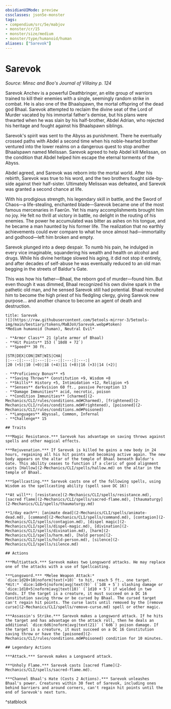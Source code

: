 ```yaml
---
obsidianUIMode: preview
cssclasses: json5e-monster
tags:
- compendium/src/5e/mabjov
- monster/cr/15
- monster/size/medium
- monster/type/humanoid/human
aliases: ["Sarevok"]
---
```

# Sarevok
*Source: Minsc and Boo's Journal of Villainy p. 124*  

Sarevok Anchev is a powerful Deathbringer, an elite group of warriors trained to kill their enemies with a single, seemingly random strike in combat. He is also one of the Bhaalspawn, the mortal offspring of the dead god Bhaal. Sarevok attempted to reclaim the divine seat of the Lord of Murder vacated by his immortal father's demise, but his plans were thwarted when he was slain by his half-brother, Abdel Adrian, who rejected his heritage and fought against his Bhaalspawn siblings.

Sarevok's spirit was sent to the Abyss as punishment. There he eventually crossed paths with Abdel a second time when his noble-hearted brother ventured into the lower realms on a dangerous quest to stop another Bhaalspawn named Melissan. Sarevok agreed to help Abdel kill Melissan, on the condition that Abdel helped him escape the eternal torments of the Abyss.

Abdel agreed, and Sarevok was reborn into the mortal world. After his rebirth, Sarevok was true to his word, and the two brothers fought side-by-side against their half-sister. Ultimately Melissan was defeated, and Sarevok was granted a second chance at life.

With his prodigious strength, his legendary skill in battle, and the Sword of Chaos—a life-stealing, enchanted blade—Sarevok became one of the most famous mercenaries in Faerûn. Yet his many accomplishments brought him no joy. He felt no thrill at victory in battle, no delight in the routing of his enemies. The power he accumulated was bitter as ashes on his tongue, and he became a man haunted by his former life. The realization that no earthly achievements could ever compare to what he once almost had—immortality and godhood—left him broken and empty.

Sarevok plunged into a deep despair. To numb his pain, he indulged in every vice imaginable, squandering his wealth and health on alcohol and drugs. While his divine heritage slowed his aging, it did not stop it entirely, and after decades of self-abuse he was eventually reduced to an old man begging in the streets of Baldur's Gate.

This was how his father—Bhaal, the reborn god of murder—found him. But even though it was dimmed, Bhaal recognized his own divine spark in the pathetic old man, and he sensed Sarevok still had potential. Bhaal recruited him to become the high priest of his fledgling clergy, giving Sarevok new purpose... and another chance to become an agent of death and destruction.

```ad-statblock
title: Sarevok
![](https://raw.githubusercontent.com/5etools-mirror-3/5etools-img/main/bestiary/tokens/MaBJoV/Sarevok.webp#token)
*Medium humanoid (human), Neutral Evil*

- **Armor Class** 21 (plate armor of Bhaal)
- **Hit Points** 153 (`18d8 + 72`)
- **Speed** 30 ft.

|STR|DEX|CON|INT|WIS|CHA|
|:---:|:---:|:---:|:---:|:---:|:---:|
|20 (+5)|10 (+0)|18 (+4)|11 (+0)|16 (+3)|14 (+2)|

- **Proficiency Bonus** +5
- **Saving Throws** Constitution +9, Wisdom +8
- **Skills** History +5, Intimidation +12, Religion +5
- **Senses** darkvision 60 ft., passive Perception 13
- **Damage Immunities** acid, necrotic, poison
- **Condition Immunities** [charmed](2-Mechanics/CLI/rules/conditions.md#Charmed), [frightened](2-Mechanics/CLI/rules/conditions.md#Frightened), [poisoned](2-Mechanics/CLI/rules/conditions.md#Poisoned)
- **Languages** Abyssal, Common, Infernal
- **Challenge** 15

## Traits

***Magic Resistance.*** Sarevok has advantage on saving throws against spells and other magical effects.

***Rejuvenation.*** If Sarevok is killed he gains a new body in 24 hours, regaining all his hit points and becoming active again. The new body appears on the altar of the temple of Bhaal beneath Baldur's Gate. This ability ceases to function if a cleric of good alignment casts [Hallow](2-Mechanics/CLI/spells/hallow.md) on the altar in the temple of Bhaal.

***Spellcasting.*** Sarevok casts one of the following spells, using Wisdom as the spellcasting ability (spell save DC 16):

**At will**: [resistance](2-Mechanics/CLI/spells/resistance.md), [sacred flame](2-Mechanics/CLI/spells/sacred-flame.md), [thaumaturgy](2-Mechanics/CLI/spells/thaumaturgy.md)

**1/day each**: [animate dead](2-Mechanics/CLI/spells/animate-dead.md), [command](2-Mechanics/CLI/spells/command.md), [contagion](2-Mechanics/CLI/spells/contagion.md), [dispel magic](2-Mechanics/CLI/spells/dispel-magic.md), [divination](2-Mechanics/CLI/spells/divination.md), [harm](2-Mechanics/CLI/spells/harm.md), [hold person](2-Mechanics/CLI/spells/hold-person.md), [silence](2-Mechanics/CLI/spells/silence.md)

## Actions

***Multiattack.*** Sarevok makes two Longsword attacks. He may replace one of the attacks with a use of Spellcasting.

***Longsword.*** *Melee Weapon Attack:* `dice:1d20+10|noform|text(+10)` to hit, reach 5 ft., one target. *Hit:* `dice:1d8+5|noform|avg|text(9)` (`1d8 + 5`) slashing damage or `dice:1d10+5|noform|avg|text(10)` (`1d10 + 5`) if wielded in two hands. If the target is a creature, it must succeed on a DC 16 Constitution saving throw or be cursed by Bhaal. The cursed target can't regain hit points. The curse lasts until removed by the [remove curse](2-Mechanics/CLI/spells/remove-curse.md) spell or other magic.

***Assassin's Strike.*** Sarevok makes a Longsword attack. If he hits the target and has advantage on the attack roll, then he deals an additional `dice:6d6|noform|avg|text(21)` (`6d6`) poison damage. If the target is a creature, it must succeed on a DC 16 Constitution saving throw or have the [poisoned](2-Mechanics/CLI/rules/conditions.md#Poisoned) condition for 10 minutes.

## Legendary Actions

***Attack.*** Sarevok makes a Longsword attack.

***Unholy Flame.*** Sarevok casts [sacred flame](2-Mechanics/CLI/spells/sacred-flame.md).

***Channel Bhaal's Hate (Costs 2 Actions).*** Sarevok unleashes Bhaal's power. Creatures within 30 feet of Sarevok, including ones behind barriers and around corners, can't regain hit points until the end of Sarevok's next turn.
```
^statblock